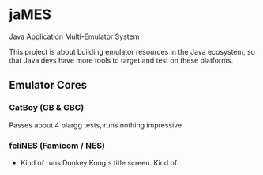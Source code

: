 # jaMES
Java Application Multi-Emulator System


This project is about building emulator resources in the Java ecosystem, so that Java devs have more tools to target and test on these platforms.


## Emulator Cores

### CatBoy (GB & GBC)

Passes about 4 blargg tests, runs nothing impressive

### feliNES (Famicom / NES)
  - Kind of runs Donkey Kong's title screen. Kind of.
